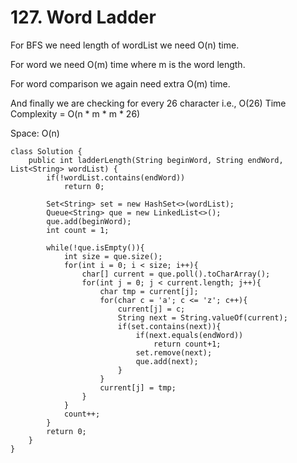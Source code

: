 # 127. Word Ladder

For BFS we need length of wordList we need O(n) time.

&#x20;For word we need O(m) time where m is the word length.&#x20;

For word comparison we again need extra O(m) time.&#x20;

And finally we are checking for every 26 character i.e., O(26) Time Complexity = O(n \* m \* m \* 26)

Space: O(n)

```
class Solution {
    public int ladderLength(String beginWord, String endWord, List<String> wordList) {
        if(!wordList.contains(endWord))
            return 0;
        
        Set<String> set = new HashSet<>(wordList);
        Queue<String> que = new LinkedList<>();
        que.add(beginWord);
        int count = 1;
        
        while(!que.isEmpty()){
            int size = que.size();
            for(int i = 0; i < size; i++){
                char[] current = que.poll().toCharArray();
                for(int j = 0; j < current.length; j++){
                    char tmp = current[j];
                    for(char c = 'a'; c <= 'z'; c++){
                        current[j] = c;
                        String next = String.valueOf(current);
                        if(set.contains(next)){
                            if(next.equals(endWord))
                                return count+1;
                            set.remove(next);
                            que.add(next);
                        }
                    }
                    current[j] = tmp;
                }
            }
            count++;
        }
        return 0;
    }
}
```

